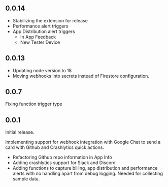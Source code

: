 ## 0.0.14

- Stabilizing the extension for release
- Performance alert triggers
- App Distribution alert triggers
  - In App Feedback
  - New Tester Device

## 0.0.13

- Updating node version to 18
- Moving webhooks into secrets instead of Firestore configuration.

## 0.0.7

Fixing function trigger type

## 0.0.1

Initial release.

Implementing support for webhook integration with Google Chat to send a
card with Github and Crashlytics quick actions.

- Refactoring Github repo information in App Info
- Adding crashlytics support for Slack and Discord
- Adding functions to capture billing, app distribution and performance alerts
  with no handling apart from debug logging. Needed for collecting sample data.
